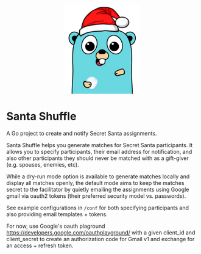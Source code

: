 <p align="center"><img src="gopher.png" alt="santagopher" width="200"/></p>

# Santa Shuffle

A Go project to create and notify Secret Santa assignments. 

Santa Shuffle helps you generate matches for Secret Santa participants. 
It allows you to specify participants, their email address for notification, and also other participants they should never be matched with as a gift-giver (e.g. spouses, enemies, etc).

While a dry-run mode option is available to generate matches locally and display all matches openly, the default mode aims to keep the matches secret to the facilitator by quietly emailing the assignments using Google gmail via oauth2 tokens (their preferred security model vs. passwords). 

See example configurations in `/conf` for both specifying participants and also providing email templates + tokens.

For now, use Google's oauth plaground https://developers.google.com/oauthplayground/ with a given client_id and client_secret to create an authorization code for Gmail v1 and exchange for an access + refresh token. 
